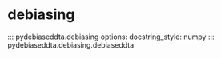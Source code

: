 # debiasing

::: pydebiaseddta.debiasing
    options:
        docstring_style: numpy
::: pydebiaseddta.debiasing.debiaseddta
    
